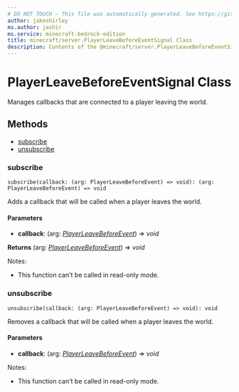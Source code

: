 ```yaml
---
# DO NOT TOUCH — This file was automatically generated. See https://github.com/mojang/minecraftapidocsgenerator to modify descriptions, examples, etc.
author: jakeshirley
ms.author: jashir
ms.service: minecraft-bedrock-edition
title: minecraft/server.PlayerLeaveBeforeEventSignal Class
description: Contents of the @minecraft/server.PlayerLeaveBeforeEventSignal class.
---
```

# PlayerLeaveBeforeEventSignal Class

Manages callbacks that are connected to a player leaving the world.

## Methods
- [subscribe](#subscribe)
- [unsubscribe](#unsubscribe)

### **subscribe**
`
subscribe(callback: (arg: PlayerLeaveBeforeEvent) => void): (arg: PlayerLeaveBeforeEvent) => void
`

Adds a callback that will be called when a player leaves the world.

#### **Parameters**
- **callback**: (arg: [*PlayerLeaveBeforeEvent*](PlayerLeaveBeforeEvent.md)) => *void*

**Returns** (arg: [*PlayerLeaveBeforeEvent*](PlayerLeaveBeforeEvent.md)) => *void*
  
Notes:
- This function can't be called in read-only mode.

### **unsubscribe**
`
unsubscribe(callback: (arg: PlayerLeaveBeforeEvent) => void): void
`

Removes a callback that will be called when a player leaves the world.

#### **Parameters**
- **callback**: (arg: [*PlayerLeaveBeforeEvent*](PlayerLeaveBeforeEvent.md)) => *void*
  
Notes:
- This function can't be called in read-only mode.
